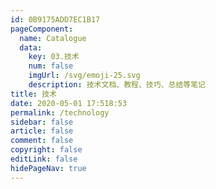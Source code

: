 ```yaml
---
id: 0B9175ADD7EC1B17
pageComponent:
  name: Catalogue
  data:
    key: 03.技术
    num: false
    imgUrl: /svg/emoji-25.svg
    description: 技术文档、教程、技巧、总结等笔记
title: 技术
date: 2020-05-01 17:518:53
permalink: /technology
sidebar: false
article: false
comment: false
copyright: false
editLink: false
hidePageNav: true
---
```

